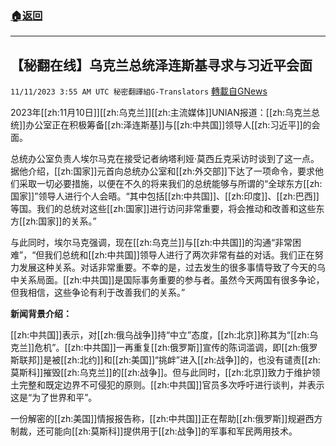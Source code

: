###  [:house:返回](README.md)
---


## 【秘翻在线】乌克兰总统泽连斯基寻求与习近平会面
`11/11/2023 3:55 AM UTC 秘密翻譯組G-Translators` [轉載自GNews](https://gnews.org/articles/1959284)

2023年[[zh:11月10日]][[zh:乌克兰]][[zh:主流媒体]]UNIAN报道：[[zh:乌克兰总统]]办公室正在积极筹备[[zh:泽连斯基]]与[[zh:中共国]]领导人[[zh:习近平]]的会面。

总统办公室负责人埃尔马克在接受记者纳塔利娅·莫西丘克采访时谈到了这一点。据他介绍，[[zh:国家]]元首向总统办公室和[[zh:外交部]]下达了一项命令，要求他们采取一切必要措施，以便在不久的将来我们的总统能够与所谓的“全球东方[[zh:国家]]”领导人进行个人会晤。“其中包括[[zh:中共国]]、[[zh:印度]]、[[zh:巴西]]等国。我们的总统对这些[[zh:国家]]进行访问非常重要，将会推动和改善和这些东方[[zh:国家]]的关系。”

与此同时，埃尔马克强调，现在[[zh:乌克兰]]与[[zh:中共国]]的沟通“非常困难”，“但我们总统和[[zh:中共国]]领导人进行了两次非常有益的对话。我们正在努力发展这种关系。对话非常重要。不幸的是，过去发生的很多事情导致了今天的乌中关系局面。[[zh:中共国]]是国际事务重要的参与者。虽然今天两国有很多争论，但我相信，这些争论有利于改善我们的关系。”

**新闻背景介绍：**

[[zh:中共国]]表示，对[[zh:俄乌战争]]持“中立”态度，[[zh:北京]]称其为“[[zh:乌克兰]]危机”。[[zh:中共国]]一再重复[[zh:俄罗斯]]宣传的陈词滥调，即[[zh:俄罗斯联邦]]是被[[zh:北约]]和[[zh:美国]]“挑衅”进入[[zh:战争]]的，也没有谴责[[zh:莫斯科]]摧毁[[zh:乌克兰]]的[[zh:战争]]。但与此同时，[[zh:北京]]致力于维护领土完整和既定边界不可侵犯的原则。[[zh:中共国]]官员多次呼吁进行谈判，并表示这是“为了世界和平”。

一份解密的[[zh:美国]]情报报告称，[[zh:中共国]]正在帮助[[zh:俄罗斯]]规避西方制裁，还可能向[[zh:莫斯科]]提供用于[[zh:战争]]的军事和军民两用技术。
